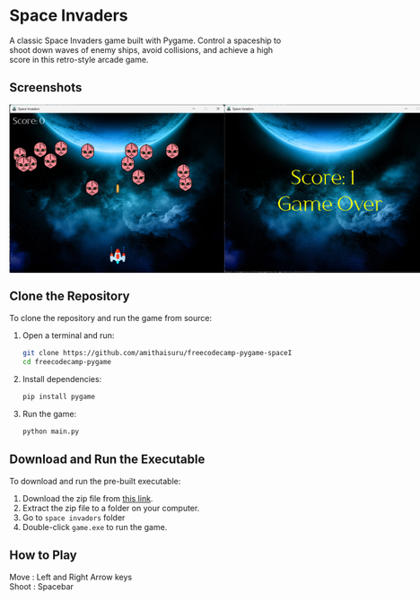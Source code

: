 # Space Invaders

A classic Space Invaders game built with Pygame. Control a spaceship to shoot down waves of enemy ships, avoid collisions, and achieve a high score in this retro-style arcade game.

## Screenshots
<div style="display: flex; justify-content: space-around;">
    <img src="screenshots/ss1.png" alt="Gameplay Screenshot 1" width="400" height="300">
    <img src="screenshots/ss2.png" alt="Gameplay Screenshot 2" width="400" height="300">
</div>

## Clone the Repository
To clone the repository and run the game from source:
1. Open a terminal and run:
   ```bash
   git clone https://github.com/amithaisuru/freecodecamp-pygame-spaceInvador
   cd freecodecamp-pygame
   ```
2. Install dependencies:
   ```bash
   pip install pygame
   ```
3. Run the game:
   ```bash
   python main.py
   ```

## Download and Run the Executable
To download and run the pre-built executable:
1. Download the zip file from [this link](https://github.com/amithaisuru/freecodecamp-pygame-spaceInvador/blob/main/space%20inavdors.zip).
2. Extract the zip file to a folder on your computer.
3. Go to `space invadors` folder
4. Double-click `game.exe` to run the game.

## How to Play
Move : Left and Right Arrow keys  
Shoot : Spacebar
